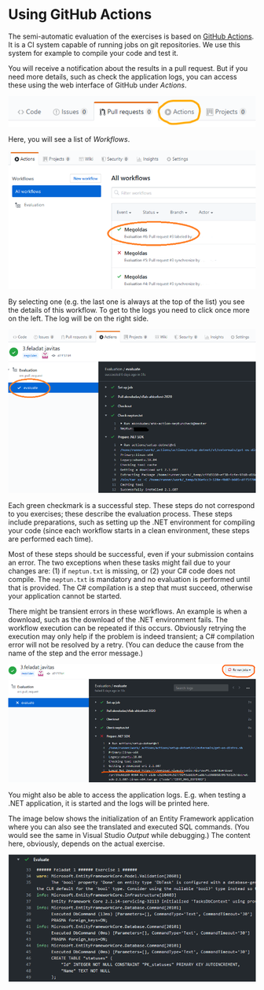 ﻿# Using GitHub Actions

The semi-automatic evaluation of the exercises is based on [GitHub Actions](https://github.com/features/actions). It is a CI system capable of running jobs on git repositories. We use this system for example to compile your code and test it.

You will receive a notification about the results in a pull request. But if you need more details, such as check the application logs, you can access these using the web interface of GitHub under _Actions_.

![GitHub Actions on the web interface](images/github/github-actions-tab.png)

Here, you will see a list of _Workflows_.

![GitHub Actions workflow list](images/github/github-actions-executions-list.png)

By selecting one (e.g. the last one is always at the top of the list) you see the details of this workflow. To get to the logs you need to click once more on the left. The log will be on the right side.

![GitHub Actions job log](images/github/github-actions-job-log.png)

Each green checkmark is a successful step. These steps do not correspond to you exercises; these describe the evaluation process. These steps include preparations, such as setting up the .NET environment for compiling your code (since each workflow starts in a clean environment, these steps are performed each time).

Most of these steps should be successful, even if your submission contains an error. The two exceptions when these tasks might fail due to your changes are: (1) if `neptun.txt` is missing, or (2) your C# code does not compile. The `neptun.txt` is mandatory and no evaluation is performed until that is provided. The C# compilation is a step that must succeed, otherwise your application cannot be started.

There might be transient errors in these workflows. An example is when a download, such as the download of the .NET environment fails. The workflow execution can be repeated if this occurs. Obviously retrying the execution may only help if the problem is indeed transient; a C# compilation error will not be resolved by a retry. (You can deduce the cause from the name of the step and the error message.)

![GitHub Actions transient error and retry](images/github/github-actions-rerun.png)

You might also be able to access the application logs. E.g. when testing a .NET application, it is started and the logs will be printed here.

The image below shows the initialization of an Entity Framework application where you can also see the translated and executed SQL commands. (You would see the same in Visual Studio _Output_ while debugging.) The content here, obviously, depends on the actual exercise.

![GitHub Actions application log](images/github/github-actions-app-log.png)
